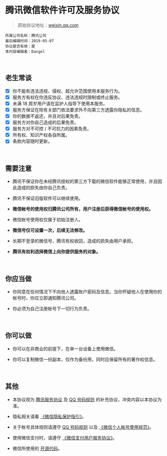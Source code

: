 # 腾讯微信软件许可及服务协议

> 原始协议地址：[weixin.qq.com](https://weixin.qq.com/agreement?lang=zh_CN)
```
所属公司名称：腾讯公司
最后编辑时间：2019-05-07
协议是否有效：是
本内容编辑者：Dangel
```

<br />

## 老生常谈

- [x] 你不能有违法违规、侵权、超允许范围使用本服务行为。
- [x] 服务方有权在你违反协议、违法违规时限制或终止服务。
- [x] 未满 18 周岁用户请在监护人指导下使用本服务。
- [x] 服务方保证在除有关部门依法要求外不向第三方透露你隐私的信息。
- [x] 你的数据不返还，并且对后果免责。
- [x] 服务方对你自己造成的后果免责。
- [x] 服务方对不可控 / 不可抗力的因素免责。
- [x] 所有权、知识产权各自所属。
- [x] 条款内容随时更新。

<br />

## 需要注意

- 腾讯不保证你在未经腾讯授权的第三方下载的微信软件能够正常使用，并且因此造成的损失由你自己负责。

- 腾讯不保证旧版软件可以继续使用。

- **微信帐号的使用权归腾讯公司所有，用户注册后获得微信帐号的使用权。**

- 微信帐号使用权仅属于初始注册人。

- **微信号仅可设置一次，后续无法修改。**

- 长期不登录的微信号，腾讯有权收回，造成的损失由用户承担。

- **腾讯有权利选择微信上向你提供服务的对象。**

<br />

## 你应当做

- 你同意在任何情况下不向他人透露账户密码及信息。当你怀疑他人在使用你的帐号时，你应立即通知腾讯公司。

- 你必须为自己注册帐号下一切行为负责。

<br />

## 你可以做

- 你可以在非商业的前提下，在单一台设备上使用微信。

- 你可以复制微信一份副本，仅作为备份用，同时应保留所有的著作权信息。

<br />

## 其他

- 本协议视为 [腾讯服务协议](https://github.com/smilonely/I-dont-wanna-read-it/wiki/Tencent-Service) 及 [QQ 号码规则](https://github.com/smilonely/I-dont-wanna-read-it/wiki/Tencent-QQ-Number-Rule) 的补充协议，冲突内容以本协议为准。

- 隐私相关请看 [《微信隐私保护指引》](https://weixin.qq.com/cgi-bin/readtemplate?lang=zh_CN&t=weixin_agreement&s=privacy)。

- 关于帐号具体规则请遵守 [QQ 号码规则](https://github.com/smilonely/I-dont-wanna-read-it/wiki/Tencent-QQ-Number-Rule) 以及 [《微信个人帐号使用规范》](https://weixin110.qq.com/security/readtemplate?t=w_security_center_website/w_weixin_account_agreement)。

- 使用微信支付时，请遵守 [《微信支付用户服务协议》](http://weixin.qq.com/cgi-bin/readtemplate?uin=&stype=&promote=&fr=&lang=zh_CN&ADTAG=&check=false&nav=faq&t=weixin_agreement&s=pay)。

 - 微信所使用的 [开源代码](https://weixin.qq.com/cgi-bin/readtemplate?uin=&t=open_info_collect)。

<br />

<br />
